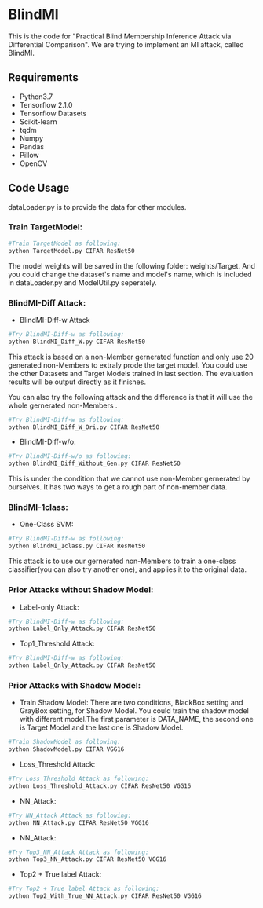 # BlindMI

This is the code for "Practical Blind Membership Inference Attack via Differential Comparison". We are trying to implement an MI attack, called BlindMI.

## Requirements
+ Python3.7
+ Tensorflow 2.1.0
+ Tensorflow Datasets
+ Scikit-learn
+ tqdm
+ Numpy
+ Pandas
+ Pillow
+ OpenCV
## Code Usage
dataLoader.py is to provide the data for other modules.

### Train TargetModel:

```bash
#Train TargetModel as following:
python TargetModel.py CIFAR ResNet50
```
The model weights will be saved in the following folder: weights/Target. And you could change the dataset's name and model's name, which is included in dataLoader.py and ModelUtil.py seperately.

### BlindMI-Diff Attack:

+ BlindMI-Diff-w Attack

```bash
#Try BlindMI-Diff-w as following:
python BlindMI_Diff_W.py CIFAR ResNet50
```
This attack is based on a non-Member gernerated function and only use 20 generated non-Members to extraly prode the target model.
You could use the other Datasets and Target Models trained in last section. The evaluation results will be output directly as it finishes.

You can also try the following attack and the difference is that it will use the whole gernerated non-Members .

```bash
#Try BlindMI-Diff-w as following:
python BlindMI_Diff_W_Ori.py CIFAR ResNet50
```

+ BlindMI-Diff-w/o:

```bash
#Try BlindMI-Diff-w/o as following:
python BlindMI_Diff_Without_Gen.py CIFAR ResNet50
```
This is under the condition that we cannot use non-Member gernerated by ourselves. It has two ways to get a rough part of non-member data.


### BlindMI-1class:

+ One-Class SVM:

```bash
#Try BlindMI-Diff-w as following:
python BlindMI_1class.py CIFAR ResNet50
```

This attack is to use our gernerated non-Members to train a one-class classifier(you can also try another one), and applies it to the original data.

### Prior Attacks without Shadow Model:

+ Label-only Attack:

```bash
#Try BlindMI-Diff-w as following:
python Label_Only_Attack.py CIFAR ResNet50
```

+ Top1_Threshold Attack:

```bash
#Try BlindMI-Diff-w as following:
python Label_Only_Attack.py CIFAR ResNet50
```

### Prior Attacks with Shadow Model:


+ Train Shadow Model:
There are two conditions, BlackBox setting and GrayBox setting, for Shadow Model. You could train the shadow model with different model.The first parameter is DATA_NAME, the second one is Target Model and the last one is Shadow Model.

```bash
#Train ShadowModel as following:
python ShadowModel.py CIFAR VGG16
```

+ Loss_Threshold Attack:

```bash
#Try Loss_Threshold Attack as following:
python Loss_Threshold_Attack.py CIFAR ResNet50 VGG16
```

+ NN_Attack:

```bash
#Try NN_Attack Attack as following:
python NN_Attack.py CIFAR ResNet50 VGG16
```
+ NN_Attack:

```bash
#Try Top3_NN_Attack Attack as following:
python Top3_NN_Attack.py CIFAR ResNet50 VGG16
```
+ Top2 + True label Attack:

```bash
#Try Top2 + True label Attack as following:
python Top2_With_True_NN_Attack.py CIFAR ResNet50 VGG16
```